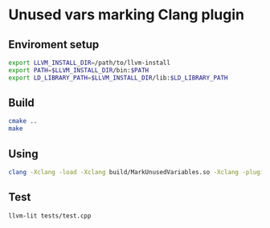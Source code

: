 # Unused vars marking Clang plugin

## Enviroment setup
```sh
export LLVM_INSTALL_DIR=/path/to/llvm-install
export PATH=$LLVM_INSTALL_DIR/bin:$PATH
export LD_LIBRARY_PATH=$LLVM_INSTALL_DIR/lib:$LD_LIBRARY_PATH
```

## Build
```sh
cmake ..
make
```

## Using
```sh
clang -Xclang -load -Xclang build/MarkUnusedVariables.so -Xclang -plugin -Xclang mark-unused tests/test.cpp
```
 
## Test
```sh
llvm-lit tests/test.cpp    
```       